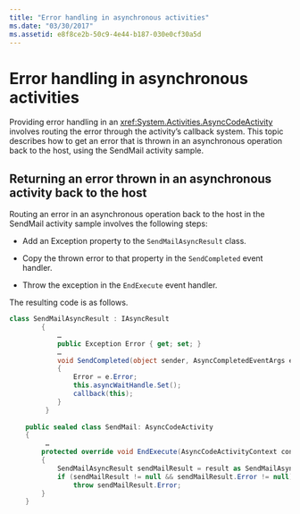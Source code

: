 ```yaml
---
title: "Error handling in asynchronous activities"
ms.date: "03/30/2017"
ms.assetid: e8f8ce2b-50c9-4e44-b187-030e0cf30a5d
---
```

# Error handling in asynchronous activities
Providing error handling in an <xref:System.Activities.AsyncCodeActivity> involves routing the error through the activity’s callback system. This topic describes how to get an error that is thrown in an asynchronous operation back to the host, using the SendMail activity sample.  
  
## Returning an error thrown in an asynchronous activity back to the host  
 Routing an error in an asynchronous operation back to the host in the SendMail activity sample involves the following steps:  
  
- Add an Exception property to the `SendMailAsyncResult` class.  
  
- Copy the thrown error to that property in the `SendCompleted` event handler.  
  
- Throw the exception in the `EndExecute` event handler.  
  
 The resulting code is as follows.  
  
```csharp  
class SendMailAsyncResult : IAsyncResult  
        {  
            …  
            public Exception Error { get; set; }
            …  
            void SendCompleted(object sender, AsyncCompletedEventArgs e)  
            {  
                Error = e.Error;  
                this.asyncWaitHandle.Set();  
                callback(this);  
            }  
         }  
  
    public sealed class SendMail: AsyncCodeActivity  
    {  
         …  
        protected override void EndExecute(AsyncCodeActivityContext context, IAsyncResult result)  
        {  
            SendMailAsyncResult sendMailResult = result as SendMailAsyncResult;  
            if (sendMailResult != null && sendMailResult.Error != null)  
                throw sendMailResult.Error;
        }  
    }  
```
